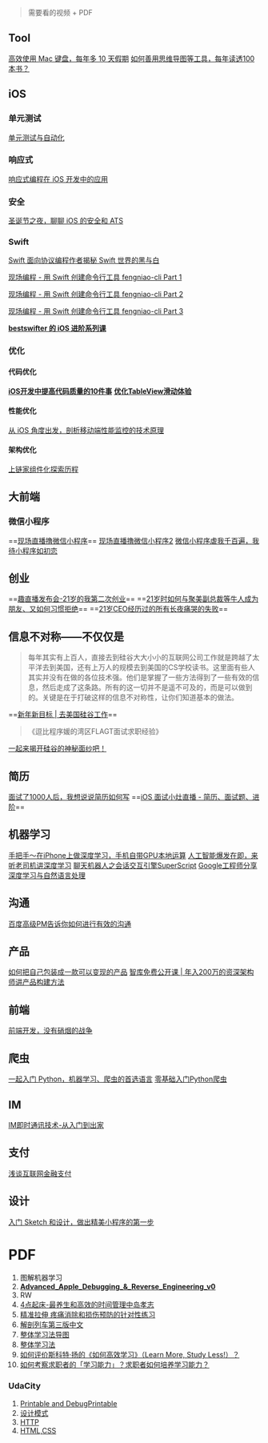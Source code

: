 
> 需要看的视频 + PDF 

## Tool

[高效使用 Mac 键盘，每年多 10 天假期](http://m.quzhiboapp.com/#!/intro/193)
[如何善用思维导图等工具，每年读透100本书？](http://m.quzhiboapp.com/#!/intro/125)

## iOS
### 单元测试
[单元测试与自动化](http://m.quzhiboapp.com/#!/intro/214)

### 响应式
[响应式编程在 iOS 开发中的应用](http://m.quzhiboapp.com/#!/intro/204)

### 安全

[圣诞节之夜，聊聊 iOS 的安全和 ATS](http://m.quzhiboapp.com/#!/intro/252)

### Swift
[Swift 面向协议编程作者揭秘 Swift 世界的黑与白](http://m.quzhiboapp.com/#!/intro/253)


[现场编程 - 用 Swift 创建命令行工具 fengniao-cli Part 1](http://m.quzhiboapp.com/#!/intro/391)


[现场编程 - 用 Swift 创建命令行工具 fengniao-cli Part 2](http://m.quzhiboapp.com/#!/intro/401)


[现场编程 - 用 Swift 创建命令行工具 fengniao-cli Part 3](http://m.quzhiboapp.com/#!/intro/409)

**[bestswifter 的 iOS 进阶系列课](http://m.quzhiboapp.com/?sessionToken=GWUol3EHFuQPyc3AUZdvUqmGIZDK6tTD&liveId=515#!/live/515)**


### 优化
####  代码优化
**[iOS开发中提高代码质量的10件事](http://m.quzhiboapp.com/#!/intro/134)**
**[优化TableView滑动体验](http://m.quzhiboapp.com/#!/intro/173)**


#### 性能优化
[从 iOS 角度出发，剖析移动端性能监控的技术原理](http://m.quzhiboapp.com/#!/intro/392)

#### 架构优化
[上链家组件化探索历程](http://m.quzhiboapp.com/#!/intro/407)

## 大前端

### 微信小程序
==[现场直播撸微信小程序](http://m.quzhiboapp.com/#!/intro/239)==
[现场直播撸微信小程序2](http://m.quzhiboapp.com/#!/intro/295)
[微信小程序虐我千百遍，我待小程序如初恋](http://m.quzhiboapp.com/#!/intro/281)

## 创业
==[趣直播发布会-21岁的我第二次创业](http://m.quzhiboapp.com/#!/intro/7)==
==[21岁时如何与聚美副总裁等牛人成为朋友、又如何习惯拒绝](http://m.quzhiboapp.com/#!/intro/99)==
==[21岁CEO经历过的所有长夜痛哭的失败](http://m.quzhiboapp.com/#!/intro/30)==

## 信息不对称——不仅仅是

>每年其实有上百人，直接去到硅谷大大小小的互联网公司工作就是跨越了太平洋去到美国，还有上万人的规模去到美国的CS学校读书。这里面有些人其实并没有在做的各位技术强。他们是掌握了一些方法得到了一些有效的信息，然后走成了这条路。所有的这一切并不是遥不可及的，而是可以做到的。关键是在于打破这样的信息不对称性，让你们知道基本的做法。

==[新年新目标 | 去美国硅谷工作](http://m.quzhiboapp.com/#!/intro/291)==
>《逗比程序媛的湾区FLAGT面试求职经验》

[一起来揭开硅谷的神秘面纱吧！](http://m.quzhiboapp.com/#!/intro/102)

## 简历

[面试了1000人后，我想说说简历如何写](http://m.quzhiboapp.com/#!/intro/80)
==[iOS 面试小灶直播 - 简历、面试题、进阶](http://m.quzhiboapp.com/#!/intro/115)==

## 机器学习
[手把手～在iPhone上做深度学习，手机自带GPU本地运算](http://m.quzhiboapp.com/#!/intro/420)
[人工智能爆发在即，来听老司机讲深度学习](http://m.quzhiboapp.com/#!/intro/310)
[聊天机器人之会话交互引擎SuperScript](http://m.quzhiboapp.com/#!/intro/446)
[Google工程师分享深度学习与自然语言处理](http://m.quzhiboapp.com/#!/intro/453)

## 沟通
[百度高级PM告诉你如何进行有效的沟通](http://m.quzhiboapp.com/#!/intro/483)

## 产品
[如何把自己包装成一款可以变现的产品](http://m.quzhiboapp.com/#!/intro/443)
[智库免费公开课 | 年入200万的资深架构师讲产品构建方法](http://m.quzhiboapp.com/#!/intro/255)

## 前端
[前端开发，没有硝烟的战争](http://m.quzhiboapp.com/#!/intro/427)

## 爬虫
[一起入门 Python，机器学习、爬虫的首选语言](http://m.quzhiboapp.com/#!/intro/413)
[零基础入门Python爬虫](http://m.quzhiboapp.com/#!/intro/522)

## IM
[IM即时通讯技术-从入门到出家](http://m.quzhiboapp.com/#!/intro/25)

## 支付
[浅谈互联网金融支付](http://m.quzhiboapp.com/#!/intro/399)

## 设计
[入门 Sketch 和设计，做出精美小程序的第一步](http://m.quzhiboapp.com/#!/intro/289)

# PDF
1. 图解机器学习
2. [**Advanced_Apple_Debugging_&_Reverse_Engineering_v0**](https://www.raywenderlich.com/161106/introducing-advanced-apple-debugging-reverse-engineering)
3. RW
4. [4点起床-最养生和高效的时间管理中岛孝志]()
5. [精准拉伸 疼痛消除和损伤预防的针对性练习]()
6. [解剖列车第三版中文]()
7. [整体学习法导图](https://zhuanlan.zhihu.com/p/22693867)
8. [整体学习法](http://www.jianshu.com/p/9a5f27173424)
9. [如何评价斯科特·扬的《如何高效学习》（Learn More, Study Less!）？](https://www.zhihu.com/question/23043048)
10. [如何考察求职者的「学习能力」？求职者如何培养学习能力？](https://www.zhihu.com/question/20107788/answer/14002070)


### UdaCity

1. [Printable and DebugPrintable](https://classroom.udacity.com/courses/ud774/lessons/4377638660/concepts/43908686170923)
2. [设计模式](https://classroom.udacity.com/courses/ud1029/lessons/a27e7e59-dfcd-4368-98fb-bf1bf9c31dc3/concepts/6e20466a-3b38-4c3d-abdc-df4672fcd2ce)
3. [HTTP](https://classroom.udacity.com/courses/ud303/lessons/6ff26dd7-51d6-49b3-9f90-41377bff4564/concepts/ab2f6d8d-fef4-4997-9768-e6e73325b9cb)
4. [HTML,CSS](https://classroom.udacity.com/courses/ud304/lessons/2617868617/concepts/27713785570923)


